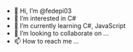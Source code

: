 - 👋 Hi, I’m @fedepi03
- 👀 I’m interested in C#
- 🌱 I’m currently learning C#, JavaScript
- 💞️ I’m looking to collaborate on ...
- 📫 How to reach me ...

<!---
fedepi03/fedepi03 is a ✨ special ✨ repository because its `README.md` (this file) appears on your GitHub profile.
You can click the Preview link to take a look at your changes.
--->
